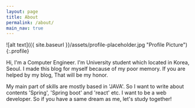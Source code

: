 ```yaml
---
layout: page
title: About
permalink: /about/
main_nav: true
---
```


![alt text]({{ site.baseurl }}/assets/profile-placeholder.jpg "Profile Picture"){:.profile}

Hi, I'm a Computer Engineer. I'm University student which located in Korea, Seoul. I made this blog for myself because of my poor memory. If you are helped by my blog, That will be my honor.

My main part of skills are mostly based in 'JAVA'. So I want to write about contents 'Spring', 'Spring boot' and 'react' etc. I want to be a web developer. So if you have a same dream as me, let's study together!

[centrarium]: https://github.com/bencentra/centrarium
[bencentra]: http://bencentra.com
[jekyll]: https://github.com/jekyll/jekyll
